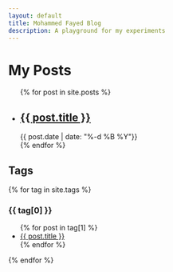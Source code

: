```yaml
---
layout: default
title: Mohammed Fayed Blog
description: A playground for my experiments
---
```


# My Posts
<ul>
  {% for post in site.posts %}
  <li>
    <h2><a href="{{ post.url }}">{{ post.title }}</a></h2>
    {{ post.date | date: "%-d %B %Y"}}
  </li>
  {% endfor %}
</ul>

## Tags
{% for tag in site.tags %}
<h3>{{ tag[0] }}</h3>
<ul>
  {% for post in tag[1] %}
  <li><a href="{{ post.url }}">{{ post.title }}</a></li>
  {% endfor %}
</ul>
{% endfor %}
